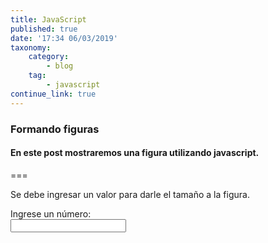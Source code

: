 ```yaml
---
title: JavaScript
published: true
date: '17:34 06/03/2019'
taxonomy:
    category:
        - blog
    tag:
        - javascript
continue_link: true
---
```


### Formando figuras
#### En este post mostraremos una figura utilizando javascript.

===
<script type="text/javascript">
    function figura()
    {
    var n = document.getElementById("num").value;
        var dato=parseInt(n);
    var i,j;
       var banco="";
       var asterisco="*";
       var salto="<br>";
        if(Number.parceInt(dato))
        {
    for ( i = 0;i < n; i++) {
        {
            for (j = 0; j < i; j++) {
               banco=banco+asterisco;
            }
            blanco=blanco+salto;
        }
        for (i = 0; i < n; i++) {
            for (j = 0; j < n; j++) {
                if (j < i) {
                    blanco=blanco+" ";
                } else {
                    blanco=blanco+asterisco;
                }
            }
            blanco=blanco+salto;
        }
    }
        
        
        document.getElementById("figura").innerHTML = blanco;
                document.getElementById("num").value=" ";
        } else
        {
            alert("El dato ingresado no es un numero entero");
                document.getElementById("valor").value=" "; 
        }
}
</script>
Se debe ingresar un valor para darle el tamaño a la figura.

 <p><label for="num">Ingrese un número:</label><br><input type="text" id="num" onkeyup="figura()"/><br><br><code id="figura" class="fig"></code></p>



